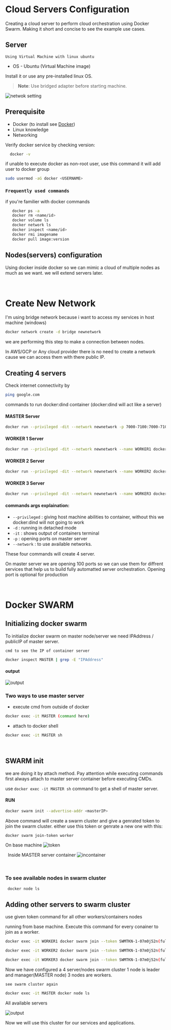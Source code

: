 # Cloud Servers Configuration

Creating a cloud server to perform cloud orchestration using Docker Swarm.
Making it short and concise to see the example use cases.


## Server
`Using Virtual Machine with linux ubuntu`
- OS - Ubuntu (Virtual Machine image)

Install it or use any pre-installed linux OS.

> **Note**:
> Use bridged adapter before starting machine. 

![netwok setting](https://user-images.githubusercontent.com/30742340/229444004-e7a2dee4-cdbb-41f9-92fa-c11010ac142f.PNG)

## Prerequisite
- Docker (to install see [Docker](https://docs.docker.com/engine/install/ubuntu/#set-up-the-repository))
- Linux knowledge
- Networking


Verify docker service by checking version:
```bash
  docker -v
```
if unable to execute docker as non-root user, use this command it will add user to docker group  
```bash
sudo usermod -aG docker <USERNAME>
```


### `Frequently used commands`
if you're familier with docker commands 
```bash
   docker ps -a 
   docker rm <name/id>
   docker volume ls
   docker network ls
   docker inspect <name/id>
   docker rmi imagename
   docker pull image:version
```


## Nodes(servers) configuration

Using docker inside docker so we can mimic a cloud of multiple nodes as much as we want.
we will extend servers later.

&nbsp;
# Create New Network

I'm using bridge network because i want to access my services in host machine (windows) 

```bash
docker network create -d bridge newnetwork
```
we are performing this step to make a connection between nodes.

In AWS/GCP or Any cloud provider there is no need to create a network cause we can access them with there public IP.


## Creating 4 servers
Check internet connectivity by

```bash
ping google.com
```
commands to run docker:dind container (docker:dind will act like a server)

#### MASTER Server
```bash
docker run --privileged -dit --network newnetwork -p 7000-7100:7000-7100 --name MASTER docker:dind
```
#### WORKER 1 Server
```bash
docker run --privileged -dit --network newnetwork --name WORKER1 docker:dind
```
#### WORKER 2 Server
```bash
docker run --privileged -dit --network newnetwork --name WORKER2 docker:dind
```
#### WORKER 3 Server
```bash
docker run --privileged -dit --network newnetwork --name WORKER3 docker:dind
```
 
#### commands args explaination:

- `--privileged` : giving host machine abilities to container, without this we docker:dind will not going to work
- `-d` : running in detached mode
- `-it` : shows output of containers terminal
- `-p` : opening ports on master server
- `--network` : to use available networks.


These four commands will create 4 server.

On master server we are opening 100 ports so we can use them for diffrent services that help us to build fully automatted server orchestration.
Opening port is optional for production

&nbsp;
# Docker SWARM

## Initializing docker swarm
To initialize docker swarm on master node/server we need IPAddress / publicIP of master server. 

`cmd to see the IP of container server`
```bash
docker inspect MASTER | grep -E "IPAddress"
```
#### output
![output](https://user-images.githubusercontent.com/30742340/229463236-ce480e7d-65ec-4d0f-a797-dfe529ffaee4.PNG)


### Two ways to use master server
- execute cmd from outside of docker 
```bash
docker exec -it MASTER (command here)
```
- attach to docker shell
```bash
docker exec -it MASTER sh
```

&nbsp;
## SWARM init
we are doing it by attach method.
Pay attention while executing commands first always attach to master server container before executing CMDs.

use `docker exec -it MASTER sh` command to get a shell of master server.



#### RUN
```bash
docker swarm init --advertise-addr <masterIP>
```
Above command will create a swarm cluster and give a genrated token to join the swarm cluster.
either use this token or genrate a new one with this:

```bash
docker swarm join-token worker
```

On base machine
![token](https://user-images.githubusercontent.com/30742340/229468227-cd5f8b36-e9cf-4c42-b0dd-27a85d1b7435.PNG)

&nbsp;
Inside MASTER server container
![incontainer](https://user-images.githubusercontent.com/30742340/229471936-8d9a5d45-d78b-4d25-a884-42c23b92a9f2.PNG)

&nbsp;

### To see available nodes in swarm cluster

```bash
 docker node ls 
```

## Adding other servers to swarm cluster
use given token command for all other workers/containers nodes

running from base machine.
Execute this command for every conainer to join as a worker.
```bash
docker exec -it WORKER1 docker swarm join --token SWMTKN-1-07m0j52n(fulltoken)

docker exec -it WORKER2 docker swarm join --token SWMTKN-1-07m0j52n(fulltoken)

docker exec -it WORKER3 docker swarm join --token SWMTKN-1-07m0j52n(fulltoken)
```


Now we have configured a 4 server/nodes swarm cluster 
1 node is leader and manager(MASTER node)
3 nodes are workers.
 
`see swarm cluster again`

```bash
docker exec -it MASTER docker node ls
```
All available servers

![output](https://user-images.githubusercontent.com/30742340/229477171-3cde496e-ee7d-4a53-8f56-8fa7d0857fbc.PNG)

Now we will use this cluster for our services and applications.
